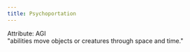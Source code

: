 ```yaml
---
title: Psychoportation
---
```

Attribute: AGI  
"abilities move objects or creatures through space and time."